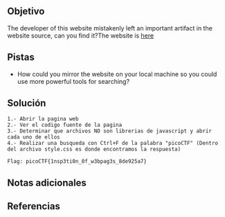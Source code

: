 ## Objetivo
The developer of this website mistakenly left an important artifact in the website source, can you find it?The website is [here](http://saturn.picoctf.net:59405/)

## Pistas
* How could you mirror the website on your local machine so you could use more powerful tools for searching?

## Solución
```
1.- Abrir la pagina web
2.- Ver el codigo fuente de la pagina
3.- Determinar que archivos NO son librerias de javascript y abrir cada uno de ellos
4.- Realizar una busqueda con Ctrl+F de la palabra "picoCTF" (Dentro del archivo style.css es donde encontramos la respuesta)

Flag: picoCTF{1nsp3ti0n_0f_w3bpag3s_8de925a7}
```

## Notas adicionales


## Referencias

